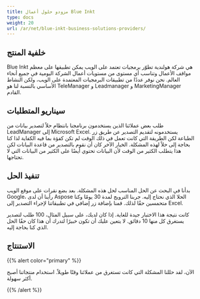 ```yaml
---
title: مزودو حلول أعمال Blue Inkt
type: docs
weight: 20
url: /ar/net/blue-inkt-business-solutions-providers/
---
```


## **خلفية المنتج**
Blue Inkt هي شركة هولندية تطوّر برمجيات تعتمد على الويب يمكن تطبيقها على معظم مواقف الأعمال وتناسب أي مستوى من مستويات أعمال الشركة اليومية في جميع أنحاء العالم. نحن نوفر عددًا من تطبيقات البرمجيات المعتمدة على الويب، ولكن النشاط الأساسي بالنسبة لنا هو TeleManager و Leadmanager و MarketingManager القادم.
## **سيناريو المتطلبات**
طلب بعض عملائنا الذين يستخدمون برنامجنا بانتظام حلاً لتصدير بيانات من LeadManager إلى Microsoft Excel. يستخدمونه لتقديم التصدير عن طريق زر الطباعة لكن الطريقة التي كانت تعمل في ذلك الوقت لم تكن كفؤة بما فيه الكفاية لذا كنا بحاجة إلى حلاً لهذه المشكلة. الخيار الآخر كان أن نقوم بالتصدير من قاعدة البيانات لكن هذا يتطلب الكثير من الوقت لأن البيانات تحتوي أيضًا على الكثير من البيانات التي لا تحتاجها.
## **تنفيذ الحل**
بدأنا في البحث عن الحل المناسب لحل هذه المشكلة. بعد بضع نقرات على موقع الويب Google، رأينا أن لدى Aspose الحلا الذي نحتاج إليه. جربنا الترويج لمدة 30 يومًا وكنا متحمسين حقًا لذلك. قمنا بإضافة زر إضافي في تطبيقاتنا لإجراء التصدير إلى Excel.

كانت نتيجة هذا الاختبار جيدة للغاية. إذا كان لديك، على سبيل المثال، 100 طلب لتصدير يستغرق كل منها 10 دقائق. لا يتعين عليك أن تكون خبيرًا لتدرك أن هذا كان حقًا الحل الذي كنا بحاجة إليه.
## **الاستنتاج**
{{% alert color="primary" %}} 

الآن، لقد حللنا المشكلة التي كانت تستغرق من عملائنا وقتًا طويلاً. استخدام منتجاتنا أصبح أكثر سهولة. 

{{% /alert %}}
